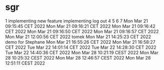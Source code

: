 # sgr
1
implementing new feature
implementing log out
4
5
6
7
Mon Mar 21 09:15:45 CET 2022
Mon Mar 21 09:16:21 CET 2022
Mon Mar 21 09:16:42 CET 2022
Mon Mar 21 09:16:50 CET 2022
Mon Mar 21 09:16:57 CET 2022
Mon Mar 21 12:00:56 CET 2022
tomek
Mon Mar 21 14:25:23 CET 2022
demo for Stephane
Mon Mar 21 16:55:26 CET 2022
Mon Mar 21 16:58:27 CET 2022
Tue Mar 22 14:01:14 CET 2022
Tue Mar 22 14:28:30 CET 2022
Tue Mar 22 14:40:36 CET 2022
Mon Mar 28 10:21:19 CEST 2022
Mon Mar 28 10:25:32 CEST 2022
Mon Mar 28 12:46:57 CEST 2022
Mon Mar 28 12:51:11 CEST 2022
